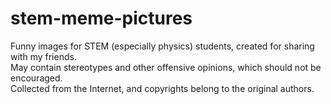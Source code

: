 # stem-meme-pictures
 Funny images for STEM (especially physics) students, created for sharing with my friends.  
 May contain stereotypes and other offensive opinions, which should not be encouraged.  
 Collected from the Internet, and copyrights belong to the original authors.  

